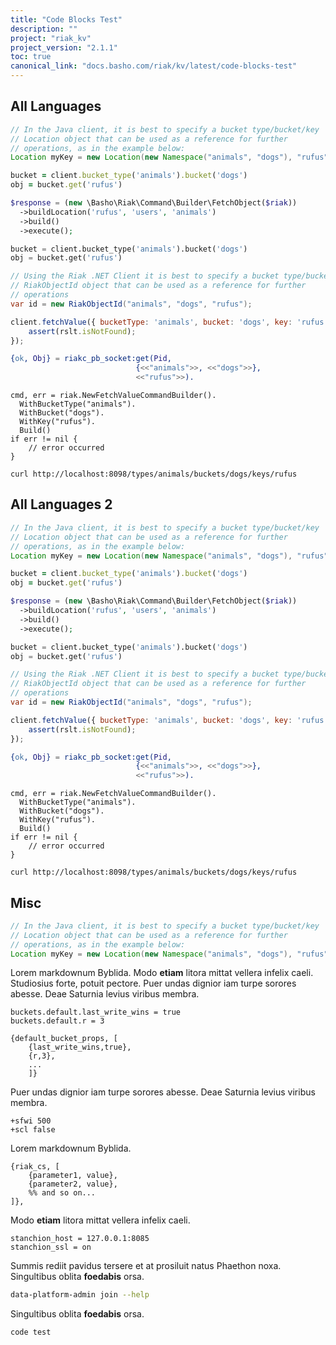 ```yaml
---
title: "Code Blocks Test"
description: ""
project: "riak_kv"
project_version: "2.1.1"
toc: true
canonical_link: "docs.basho.com/riak/kv/latest/code-blocks-test"
---
```


## All Languages

``` java
// In the Java client, it is best to specify a bucket type/bucket/key
// Location object that can be used as a reference for further
// operations, as in the example below:
Location myKey = new Location(new Namespace("animals", "dogs"), "rufus");
```

``` ruby
bucket = client.bucket_type('animals').bucket('dogs')
obj = bucket.get('rufus')
```

``` php
$response = (new \Basho\Riak\Command\Builder\FetchObject($riak))
  ->buildLocation('rufus', 'users', 'animals')
  ->build()
  ->execute();
```

``` python
bucket = client.bucket_type('animals').bucket('dogs')
obj = bucket.get('rufus')
```

``` csharp
// Using the Riak .NET Client it is best to specify a bucket type/bucket/key
// RiakObjectId object that can be used as a reference for further
// operations
var id = new RiakObjectId("animals", "dogs", "rufus");
```

``` javascript
client.fetchValue({ bucketType: 'animals', bucket: 'dogs', key: 'rufus' }, function (err, rslt) {
    assert(rslt.isNotFound);
});
```

``` erlang
{ok, Obj} = riakc_pb_socket:get(Pid,
                            {<<"animals">>, <<"dogs">>},
                            <<"rufus">>).
```

``` golang
cmd, err = riak.NewFetchValueCommandBuilder().
  WithBucketType("animals").
  WithBucket("dogs").
  WithKey("rufus").
  Build()
if err != nil {
    // error occurred
}
```

``` curl
curl http://localhost:8098/types/animals/buckets/dogs/keys/rufus
```

## All Languages 2

``` java
// In the Java client, it is best to specify a bucket type/bucket/key
// Location object that can be used as a reference for further
// operations, as in the example below:
Location myKey = new Location(new Namespace("animals", "dogs"), "rufus");
```

``` ruby
bucket = client.bucket_type('animals').bucket('dogs')
obj = bucket.get('rufus')
```

``` php
$response = (new \Basho\Riak\Command\Builder\FetchObject($riak))
  ->buildLocation('rufus', 'users', 'animals')
  ->build()
  ->execute();
```

``` python
bucket = client.bucket_type('animals').bucket('dogs')
obj = bucket.get('rufus')
```

``` csharp
// Using the Riak .NET Client it is best to specify a bucket type/bucket/key
// RiakObjectId object that can be used as a reference for further
// operations
var id = new RiakObjectId("animals", "dogs", "rufus");
```

``` javascript
client.fetchValue({ bucketType: 'animals', bucket: 'dogs', key: 'rufus' }, function (err, rslt) {
    assert(rslt.isNotFound);
});
```

``` erlang
{ok, Obj} = riakc_pb_socket:get(Pid,
                            {<<"animals">>, <<"dogs">>},
                            <<"rufus">>).
```

``` golang
cmd, err = riak.NewFetchValueCommandBuilder().
  WithBucketType("animals").
  WithBucket("dogs").
  WithKey("rufus").
  Build()
if err != nil {
    // error occurred
}
```

``` curl
curl http://localhost:8098/types/animals/buckets/dogs/keys/rufus
```

## Misc

``` java
// In the Java client, it is best to specify a bucket type/bucket/key
// Location object that can be used as a reference for further
// operations, as in the example below:
Location myKey = new Location(new Namespace("animals", "dogs"), "rufus");
```

Lorem markdownum Byblida. Modo **etiam** litora mittat vellera infelix caeli.
Studiosius forte, potuit pectore. Puer undas dignior iam turpe sorores abesse.
Deae Saturnia levius viribus membra.

``` riakconf
buckets.default.last_write_wins = true
buckets.default.r = 3
```

``` appconfig
{default_bucket_props, [
    {last_write_wins,true},
    {r,3},
    ...
    ]}
```

Puer undas dignior iam turpe sorores abesse. Deae Saturnia levius viribus membra.

``` vmargs
+sfwi 500
+scl false
```

Lorem markdownum Byblida.

``` advancedconfig
{riak_cs, [
    {parameter1, value},
    {parameter2, value},
    %% and so on...
]},
```

Modo **etiam** litora mittat vellera infelix caeli.

``` riakcsconf
stanchion_host = 127.0.0.1:8085
stanchion_ssl = on
```

Summis rediit pavidus tersere et at prosiluit natus Phaethon noxa. Singultibus
oblita **foedabis** orsa.

``` bash
data-platform-admin join --help
```

Singultibus oblita **foedabis** orsa.

```
code test
```
